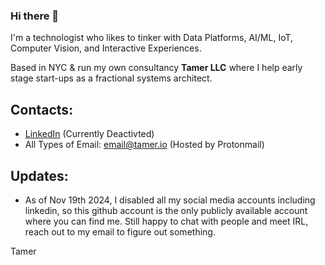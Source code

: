 ### Hi there 👋

I'm a technologist who likes to tinker with Data Platforms, AI/ML, IoT, Computer Vision, and Interactive Experiences.

Based in NYC & run my own consultancy **Tamer LLC** where I help early stage start-ups as a fractional systems architect.

<!--
## Collections:
Here where I keep my notes, code snippets, and resources on various topics, organized by categories.
### Tech:
* [Data Platforms](collections/tech/data-platforms/README.md)
* [Programming](collections/tech/programming/README.md)
-->


## Contacts:
* [LinkedIn](https://www.linkedin.com/in/tamer-alamiri/) (Currently Deactivted)
* All Types of Email: <email@tamer.io> (Hosted by Protonmail)

## Updates:
* As of Nov 19th 2024, I disabled all my social media accounts including linkedin, so this github account is the only publicly available account where you can find me. Still happy to chat with people and meet IRL, reach out to my email to figure out something.

Tamer
<!--
**tameralamiri/tameralamiri** is a ✨ _special_ ✨ repository because its `README.md` (this file) appears on your GitHub profile.

Here are some ideas to get you started:

- 🔭 I’m currently working on ...
- 🌱 I’m currently learning ...
- 👯 I’m looking to collaborate on ...
- 🤔 I’m looking for help with ...
- 💬 Ask me about ...
- 📫 How to reach me: ...
- 😄 Pronouns: ...
- ⚡ Fun fact: ...
-->
